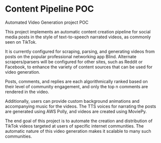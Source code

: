# Content Pipeline POC
Automated Video Generation project POC

This project implements an automatic content creation pipeline for social media posts in the style of text-to-speech narrated videos, as commonly seen on TikTok.

It is currently configured for scraping, parsing, and generating videos from posts on the popular professional networking app Blind.
Alternate scrapers/parsers will be configured for other sites, such as Reddit or Facebook, to enhance the variety of content sources that can be used for video generation.

Posts, comments, and replies are each algorithmically ranked based on their level of community engagement, and only the top n comments are rendered in the video.

Additionally, users can provide custom background animations and accompanying music for the videos.
The TTS voices for narrating the posts are generated using AWS Polly, and videos are created using MoviePy.

The end goal of this project is to automate the creation and distribution of TikTok videos targeted at users of specific internet communities. The automatic nature of this video generation makes it scalable to many such communities.
